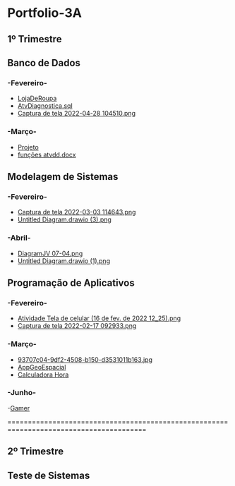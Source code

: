 # Portfolio-3A

## 1º Trimestre

## Banco de Dados

### -Fevereiro-
- [LojaDeRoupa](Banco%20de%20Dados/Fevereiro/LojaDeRoupas.sql)
- [AtvDiagnostica.sql](Banco%20de%20Dados/Fevereiro/AtvDiagnostica.sql)
- [Captura de tela 2022-04-28 104510.png](Banco%20de%20Dados/Fevereiro/Captura%20de%20tela%202022-04-28%20104510.png)

### -Março-

- [Projeto](Banco%20de%20Dados/Março/PROJETO%20BANCO%20DE%20DADOS%20(1)%20(1).pdf)
- [funções atvdd.docx](Banco%20de%20Dados/Março/funções%20atvdd.docx)

## Modelagem de Sistemas

### -Fevereiro-

- [Captura de tela 2022-03-03 114643.png](Modelagens%20de%20sistemas/fevereiro/Captura%20de%20tela%202022-03-03%20114643.png)
- [Untitled Diagram.drawio (3).png](Modelagens%20de%20sistemas/fevereiro/Untitled%20Diagram.drawio%20(3).png)


### -Abril-

- [DiagramJV 07-04.png](Modelagens%20de%20sistemas/Abril/DiagramJV%2007-04.png)
- [Untitled Diagram.drawio (1).png](Modelagens%20de%20sistemas/Abril/Untitled%20Diagram.drawio%20(1).png)


## Programação de Aplicativos

### -Fevereiro-

- [Atividade Tela de celular (16 de fev. de 2022 12_25).png](Programação%20de%20aplicativo/Fevereiro/Atividade%20Tela%20de%20celular%20(16%20de%20fev.%20de%202022%2012_25).png)
- [Captura de tela 2022-02-17 092933.png](Programação%20de%20aplicativo/Fevereiro/Captura%20de%20tela%202022-02-17%20092933.png)

### -Março-

- [93707c04-9df2-4508-b150-d3531011b163.jpg](Programação%20de%20aplicativo/Março/93707c04-9df2-4508-b150-d3531011b163.jpg)
- [AppGeoEspacial](Programação%20de%20aplicativo/Março/AppGeoEspacial)
- [Calculadora Hora](Programação%20de%20aplicativo/calculadora%20hora)

### -Junho- 

-[Gamer](Programação%20de%20aplicativo/ProjetoDado.zip)
 
========================================================================================

## 2º Trimestre

## Teste de Sistemas 







